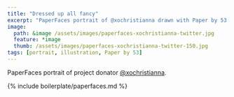 ```yaml
---
title: "Dressed up all fancy"
excerpt: "PaperFaces portrait of @xochristianna drawn with Paper by 53 on an iPad."
image: 
  path: &image /assets/images/paperfaces-xochristianna-twitter.jpg 
  feature: *image
  thumb: /assets/images/paperfaces-xochristianna-twitter-150.jpg
tags: [portrait, illustration, Paper by 53]
---
```


PaperFaces portrait of project donator [@xochristianna](http://twitter.com/xochristianna).

{% include boilerplate/paperfaces.md %}
